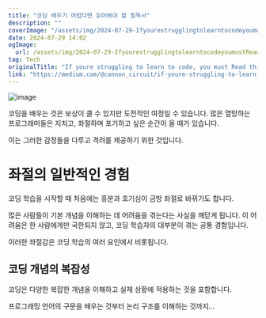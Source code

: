```yaml
---
title: "코딩 배우기 어렵다면 읽어봐야 할 필독서"
description: ""
coverImage: "/assets/img/2024-07-29-IfyourestrugglingtolearntocodeyoumustReadthis_0.png"
date: 2024-07-29 14:02
ogImage: 
  url: /assets/img/2024-07-29-IfyourestrugglingtolearntocodeyoumustReadthis_0.png
tag: Tech
originalTitle: "If youre struggling to learn to code, you must Read this"
link: "https://medium.com/@cannon_circuit/if-youre-struggling-to-learn-to-code-you-must-read-this-8d4cc38ec81f"
---
```




![image](/assets/img/2024-07-29-IfyourestrugglingtolearntocodeyoumustReadthis_0.png)

코딩을 배우는 것은 보상이 클 수 있지만 도전적인 여정일 수 있습니다. 많은 열망하는 프로그래머들은 지치고, 좌절하며 포기하고 싶은 순간이 올 때가 있습니다.

이는 그러한 감정들을 다루고 격려를 제공하기 위한 것입니다.

# 좌절의 일반적인 경험


<div class="content-ad"></div>

코딩 학습을 시작할 때 처음에는 흥분과 호기심이 금방 좌절로 바뀌기도 합니다.

많은 사람들이 기본 개념을 이해하는 데 어려움을 겪는다는 사실을 깨닫게 됩니다. 이 어려움은 한 사람에게만 국한되지 않고, 코딩 학습자의 대부분이 겪는 공통 경험입니다.

이러한 좌절감은 코딩 학습의 여러 요인에서 비롯됩니다.

## 코딩 개념의 복잡성

<div class="content-ad"></div>

코딩은 다양한 복잡한 개념을 이해하고 실제 상황에 적용하는 것을 포함합니다.

프로그래밍 언어의 구문을 배우는 것부터 논리 구조를 이해하는 것까지...